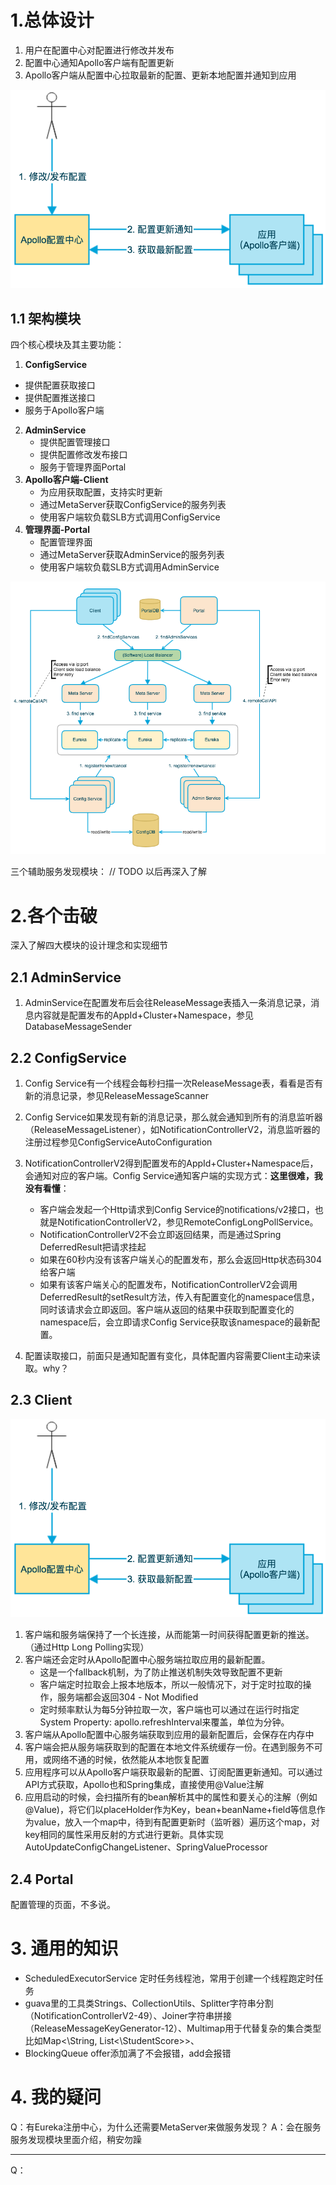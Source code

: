 # 1.总体设计 #

1. 用户在配置中心对配置进行修改并发布
2. 配置中心通知Apollo客户端有配置更新
3. Apollo客户端从配置中心拉取最新的配置、更新本地配置并通知到应用

![Apollo架构图](https://raw.githubusercontent.com/yetao93/JavaNote/master/md_pic/apollo-basic-architecture.png)


## 1.1 架构模块 ##

四个核心模块及其主要功能：

1. **ConfigService**
 - 提供配置获取接口
 - 提供配置推送接口
 - 服务于Apollo客户端
2. **AdminService**
	- 提供配置管理接口
	- 提供配置修改发布接口
	- 服务于管理界面Portal
3.  **Apollo客户端-Client**
	- 为应用获取配置，支持实时更新
	- 通过MetaServer获取ConfigService的服务列表
	- 使用客户端软负载SLB方式调用ConfigService
4. **管理界面-Portal**
	- 配置管理界面
	- 通过MetaServer获取AdminService的服务列表
	- 使用客户端软负载SLB方式调用AdminService

![Apollo架构图](https://raw.githubusercontent.com/yetao93/JavaNote/master/md_pic/apollo-overall-architecture.png)

三个辅助服务发现模块：
// TODO 以后再深入了解


# 2.各个击破 #

深入了解四大模块的设计理念和实现细节

## 2.1 AdminService ##

1. AdminService在配置发布后会往ReleaseMessage表插入一条消息记录，消息内容就是配置发布的AppId+Cluster+Namespace，参见DatabaseMessageSender


## 2.2 ConfigService ##

1. Config Service有一个线程会每秒扫描一次ReleaseMessage表，看看是否有新的消息记录，参见ReleaseMessageScanner

2. Config Service如果发现有新的消息记录，那么就会通知到所有的消息监听器（ReleaseMessageListener），如NotificationControllerV2，消息监听器的注册过程参见ConfigServiceAutoConfiguration

3. NotificationControllerV2得到配置发布的AppId+Cluster+Namespace后，会通知对应的客户端。Config Service通知客户端的实现方式：**这里很难，我没有看懂**：
	- 客户端会发起一个Http请求到Config Service的notifications/v2接口，也就是NotificationControllerV2，参见RemoteConfigLongPollService。
	- NotificationControllerV2不会立即返回结果，而是通过Spring DeferredResult把请求挂起
	- 如果在60秒内没有该客户端关心的配置发布，那么会返回Http状态码304给客户端
	- 如果有该客户端关心的配置发布，NotificationControllerV2会调用DeferredResult的setResult方法，传入有配置变化的namespace信息，同时该请求会立即返回。客户端从返回的结果中获取到配置变化的namespace后，会立即请求Config Service获取该namespace的最新配置。

4. 配置读取接口，前面只是通知配置有变化，具体配置内容需要Client主动来读取。why？


## 2.3 Client ##
![](https://raw.githubusercontent.com/yetao93/JavaNote/master/md_pic/apollo-basic-architecture.png)

1. 客户端和服务端保持了一个长连接，从而能第一时间获得配置更新的推送。（通过Http Long Polling实现）
2. 客户端还会定时从Apollo配置中心服务端拉取应用的最新配置。
	- 这是一个fallback机制，为了防止推送机制失效导致配置不更新
	- 客户端定时拉取会上报本地版本，所以一般情况下，对于定时拉取的操作，服务端都会返回304 - Not Modified
	- 定时频率默认为每5分钟拉取一次，客户端也可以通过在运行时指定System Property: apollo.refreshInterval来覆盖，单位为分钟。
3. 客户端从Apollo配置中心服务端获取到应用的最新配置后，会保存在内存中
4. 客户端会把从服务端获取到的配置在本地文件系统缓存一份。在遇到服务不可用，或网络不通的时候，依然能从本地恢复配置
5. 应用程序可以从Apollo客户端获取最新的配置、订阅配置更新通知。可以通过API方式获取，Apollo也和Spring集成，直接使用@Value注解
6. 应用启动的时候，会扫描所有的bean解析其中的属性和要关心的注解（例如@Value)，将它们以placeHolder作为Key，bean+beanName+field等信息作为value，放入一个map中，待到有配置更新时（监听器）遍历这个map，对key相同的属性采用反射的方式进行更新。具体实现AutoUpdateConfigChangeListener、SpringValueProcessor

## 2.4 Portal ##

配置管理的页面，不多说。

# 3. 通用的知识 #

- ScheduledExecutorService 定时任务线程池，常用于创建一个线程跑定时任务
- guava里的工具类Strings、CollectionUtils、Splitter字符串分割（NotificationControllerV2-49）、Joiner字符串拼接（ReleaseMessageKeyGenerator-12）、Multimap用于代替复杂的集合类型比如Map<\String, List<\StudentScore>>、
- BlockingQueue offer添加满了不会报错，add会报错

# 4. 我的疑问 #

Q：有Eureka注册中心，为什么还需要MetaServer来做服务发现？
A：会在服务服务发现模块里面介绍，稍安勿躁

---

Q：